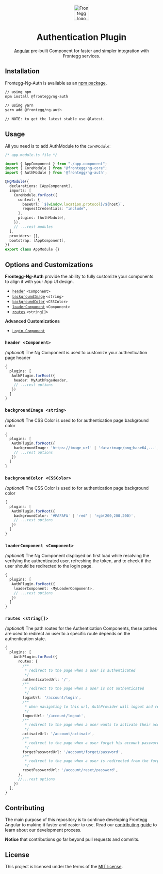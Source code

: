 
<p align="center">  
  <a href="https://www.frontegg.com/" rel="noopener" target="_blank">  
    <img style="margin-top:40px" height="50" src="https://frontegg.com/wp-content/uploads/2020/04/logo_frrontegg.svg" alt="Frontegg logo">  
  </a>  
</p>  
<h1 align="center">Authentication Plugin</h1>  
<div align="center">  

[Angular](https://angular.io/) pre-built Component for faster and simpler integration with Frontegg services.
</div>  
  
## Installation  
Frontegg-Ng-Auth is available as an [npm package](https://www.npmjs.com/package/@frontegg/ng-auth).  
  
```sh  
// using npm  
npm install @frontegg/ng-auth  
  
// using yarn  
yarn add @frontegg/ng-auth  
  
// NOTE: to get the latest stable use @latest.  
```   
## Usage  
  
All you need is to add AuthModule to the ``CoreModule``: 
  
```ts
/* app.module.ts file */

import { AppComponent } from "./app.component";
import { CoreModule } from "@frontegg/ng-core";
import { AuthModule } from '@frontegg/ng-auth';

@NgModule({
  declarations: [AppComponent],
  imports: [
    CoreModule.forRoot({
      context: {
        baseUrl: `${window.location.protocol}/${host}`,
        requestCredentials: "include",
      },
      plugins: [AuthModule],
    }),
    // ...rest modules
  ],
  providers: [],
  bootstrap: [AppComponent],
})
export class AppModule {}
```

## Options and Customizations
**Frontegg-Ng-Auth** provide the ability to fully customize your components 
to align it with your App UI design.

- [`header`](#header-ngcomponent) `<Component>`
- [`backgroundImage`](#backgroundimage-string) `<string>`
- [`backgroundColor`](#backgroundcolor-csscolor) `<CSSColor>`
- [`loaderComponent`](#loadercomponent-ngcomponent) `<Component>`
- [`routes`](#routes-string) `<string[]>`

**Advanced Customizations**

- [`Login Component`](src/login/README.md)

### `header <Component>`

*(optional)* The Ng Component is used to customize your authentication page header
```ts
{
  plugins: [
   AuthPlugin.forRoot({
    header: MyAuthPageHeader,
    // ...rest options
   })
  ]
}
```
### `backgroundImage <string>`

*(optional)* The CSS Color is used to for authentication page background color
```ts
{
  plugins: [
   AuthPlugin.forRoot({
    backgroundImage: 'https://image_url' | 'data:image/png;base64,...',  
    // ...rest options
   })
  ]
}
```

### `backgroundColor <CSSColor>`

*(optional)* The CSS Color is used to for authentication page background color
```ts
{
  plugins: [
   AuthPlugin.forRoot({
    backgroundColor: '#FAFAFA' | 'red' | 'rgb(200,200,200)',
    // ...rest options
   })
  ]
}
```

### `loaderComponent <Component>`

*(optional)* The Ng Component displayed on first load while resolving the verifying the authenticated user, refreshing the token, 
and to check if the user should be redirected to the login page. 
```ts
{
  plugins: [
   AuthPlugin.forRoot({
    loaderComponent: <MyLoaderComponent>,  
    // ...rest options
   })
  ]
}
```

### `routes <string[]>`

*(optional)* The path routes for the Authentication Components, these pathes are used to redirect
an user to a specific route depends on the authentication state. 
```ts
{
  plugins: [
    AuthPlugin.forRoot({
      routes: {
        /**
         * redirect to the page when a user is authenticated 
         */
        authenticatedUrl: '/',
        /**
         * redirect to the page when a user is not authenticated 
         */      
        loginUrl: '/account/login',
        /**
         * when navigating to this url, AuthProvider will logout and remove cookies 
         */
        logoutUrl: '/account/logout',
        /**
         * redirect to the page when a user wants to activate their account 
         */
        activateUrl: '/account/activate',
        /**
         * redirect to the page when a user forgot his account password 
         */
        forgetPasswordUrl: '/account/forgot/password',
        /**
         * redirect to the page when a user is redirected from the forgot password url 
         */
        resetPasswordUrl: '/account/reset/password',
      },  
      //...rest options
    })
  ];
}
```

## Contributing

The main purpose of this repository is to continue developing Frontegg Angular to making it faster and easier to use.
Read our [contributing guide](/CONTRIBUTING.md) to learn about our development process.

**Notice** that contributions go far beyond pull requests and commits.

## License

This project is licensed under the terms of the [MIT license](/LICENSE).
